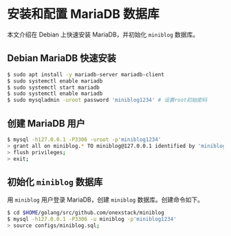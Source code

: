 # 安装和配置 MariaDB 数据库

本文介绍在 Debian 上快速安装 MariaDB，并初始化 `miniblog` 数据库。

## Debian MariaDB 快速安装

```bash
$ sudo apt install -y mariadb-server mariadb-client
$ sudo systemctl enable mariadb
$ sudo systemctl start mariadb
$ sudo systemctl enable mariadb
$ sudo mysqladmin -uroot password 'miniblog1234' # 设置root初始密码
```

## 创建 MariaDB 用户

```bash
$ mysql -h127.0.0.1 -P3306 -uroot -p'miniblog1234'
> grant all on miniblog.* TO miniblog@127.0.0.1 identified by 'miniblog1234';
> flush privileges;
> exit;
```

## 初始化 `miniblog` 数据库

用 `miniblog` 用户登录 MariaDB，创建 `miniblog` 数据库。创建命令如下。

```bash
$ cd $HOME/golang/src/github.com/onexstack/miniblog
$ mysql -h127.0.0.1 -P3306 -u miniblog -p'miniblog1234'
> source configs/miniblog.sql;
```
